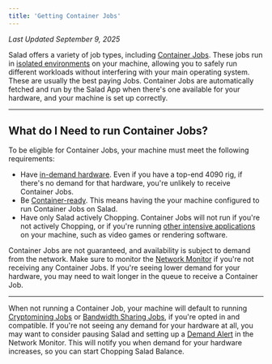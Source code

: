 ```yaml
---
title: 'Getting Container Jobs'
---
```


_Last Updated September 9, 2025_

Salad offers a variety of job types, including
[Container Jobs](https://Community.salad.com/new-feature-container-environments-now-available/). These jobs run in
[isolated environments](/docs/faq/jobs/265-what-is-wsl) on your machine, allowing you to safely run different workloads
without interfering with your main operating system. These are usually the best paying Jobs. Container Jobs are
automatically fetched and run by the Salad App when there's one available for your hardware, and your machine is set up
correctly.

---

## **What do I Need to run Container Jobs?**

To be eligible for Container Jobs, your machine must meet the following requirements:

- Have [in-demand hardware](/docs/faq/community/613-network-monitor). Even if you have a top-end 4090 rig, if there's no
  demand for that hardware, you're unlikely to receive Container Jobs.
- Be [Container-ready](/docs/troubleshooting/container-jobs/346-container-workloads-troubleshooting). This means having
  the your machine configured to run Container Jobs on Salad.
- Have only Salad actively Chopping. Container Jobs will not run if you're not actively Chopping, or if you're running
  [other intensive applications](/docs/guides/getting-jobs/getting-cryptomining-jobs) on your machine, such as video
  games or rendering software.

Container Jobs are not guaranteed, and availability is subject to demand from the network. Make sure to monitor the
[Network Monitor](/docs/faq/community/613-network-monitor) if you're not receiving any Container Jobs. If you're seeing
lower demand for your hardware, you may need to wait longer in the queue to receive a Container Job.

---

When not running a Container Job, your machine will default to running
[Cryptomining Jobs](/docs/guides/getting-jobs/getting-cryptomining-jobs) or
[Bandwidth Sharing Jobs](/docs/guides/getting-jobs/getting-bandwidth-sharing-jobs), if you're opted in and compatible.
If you're not seeing any demand for your hardware at all, you may want to consider pausing Salad and setting up a
[Demand Alert](/docs/guides/using-the-salad-app/how-to-set-up-a-demand-alert) in the Network Monitor. This will notify
you when demand for your hardware increases, so you can start Chopping Salad Balance.
